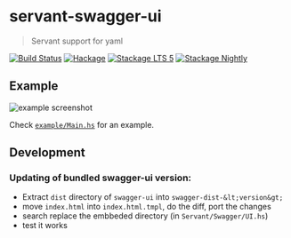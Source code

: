 # servant-swagger-ui

> Servant support for yaml

[![Build Status](https://travis-ci.org/phadej/servant-swagger-ui.svg?branch=master)](https://travis-ci.org/phadej/servant-swagger-ui)
[![Hackage](https://img.shields.io/hackage/v/servant-swagger-ui.svg)](http://hackage.haskell.org/package/servant-swagger-ui)
[![Stackage LTS 5](http://stackage.org/package/servant-swagger-ui/badge/lts-5)](http://stackage.org/lts-5/package/servant-swagger-ui)
[![Stackage Nightly](http://stackage.org/package/servant-swagger-ui/badge/nightly)](http://stackage.org/nightly/package/servant-swagger-ui)

## Example

![example screenshot](https://raw.githubusercontent.com/phadej/servant-swagger-ui/master/screenshot.png)

Check [`example/Main.hs`](https://github.com/phadej/servant-swagger-ui/blob/master/example/Main.hs) for an example.

## Development

### Updating of bundled swagger-ui version:

- Extract `dist` directory of `swagger-ui` into `swagger-dist-&lt;version&gt;`
- move `index.html` into `index.html.tmpl`, do the diff, port the changes
- search replace the embbeded directory (in `Servant/Swagger/UI.hs`)
- test it works
